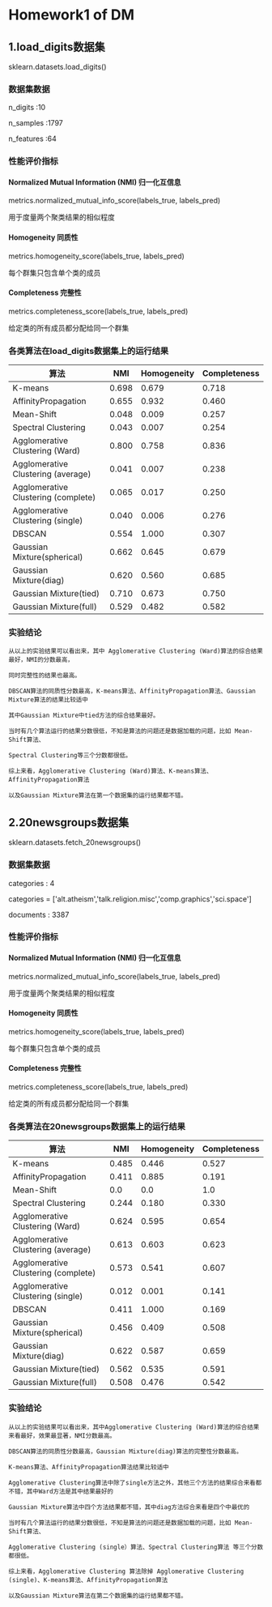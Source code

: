 # Homework1 of DM 
## 1.load_digits数据集
  sklearn.datasets.load_digits()

### 数据集数据
  n_digits :10
  
  n_samples :1797
  
  n_features :64
  

### 性能评价指标
#### Normalized Mutual Information (NMI) 归一化互信息
  metrics.normalized_mutual_info_score(labels_true, labels_pred)
  
  用于度量两个聚类结果的相似程度
#### Homogeneity 同质性
  metrics.homogeneity_score(labels_true, labels_pred)
  
  每个群集只包含单个类的成员
####  Completeness 完整性
  metrics.completeness_score(labels_true, labels_pred)
  
  给定类的所有成员都分配给同一个群集
### 各类算法在load_digits数据集上的运行结果
  
  |  算法   |  NMI  |  Homogeneity |  Completeness |
  |  ----   | ----  |   ----       |    -----      |
  | K-means  | 0.698 |  0.679  | 0.718 |
  | AffinityPropagation  | 0.655 |  0.932  |  0.460 |
  | Mean-Shift  | 0.048 |  0.009  |  0.257  |
  | Spectral Clustering  | 0.043 |  0.007  |  0.254  |
  | Agglomerative Clustering (Ward) | 0.800 |    0.758    |  0.836 |
  | Agglomerative Clustering (average)  | 0.041|  0.007 |  0.238  |
  | Agglomerative Clustering (complete)  | 0.065 |  0.017  |   0.250  |
  | Agglomerative Clustering (single)  | 0.040 |  0.006  |   0.276  |
  | DBSCAN  | 0.554 |  1.000  |   0.307  |
  | Gaussian Mixture(spherical)  | 0.662 |  0.645  |   0.679  |
  | Gaussian Mixture(diag)  | 0.620 |  0.560  |   0.685  |
  | Gaussian Mixture(tied)  | 0.710 |  0.673  |   0.750  |
  | Gaussian Mixture(full)  | 0.529 |  0.482  |   0.582  |
  
  
  ### 实验结论
    从以上的实验结果可以看出来，其中 Agglomerative Clustering (Ward)算法的综合结果最好，NMI的分数最高，
    
    同时完整性的结果也最高。
    
    DBSCAN算法的同质性分数最高，K-means算法、AffinityPropagation算法、Gaussian Mixture算法的结果比较适中
    
    其中Gaussian Mixture中tied方法的综合结果最好。
    
    当时有几个算法运行的结果分数很低，不知是算法的问题还是数据加载的问题，比如 Mean-Shift算法、
    
    Spectral Clustering等三个分数都很低。
    
    综上来看，Agglomerative Clustering (Ward)算法、K-means算法、AffinityPropagation算法
    
    以及Gaussian Mixture算法在第一个数据集的运行结果都不错。
    
## 2.20newsgroups数据集
   sklearn.datasets.fetch_20newsgroups()
   
### 数据集数据
   categories : 4
   
   categories = ['alt.atheism','talk.religion.misc','comp.graphics','sci.space']
   
   documents : 3387
### 性能评价指标
#### Normalized Mutual Information (NMI) 归一化互信息
  metrics.normalized_mutual_info_score(labels_true, labels_pred)
  
  用于度量两个聚类结果的相似程度
#### Homogeneity 同质性
  metrics.homogeneity_score(labels_true, labels_pred)
  
  每个群集只包含单个类的成员
####  Completeness 完整性
  metrics.completeness_score(labels_true, labels_pred)
  
  给定类的所有成员都分配给同一个群集
    
### 各类算法在20newsgroups数据集上的运行结果

  |  算法   |  NMI  |  Homogeneity |  Completeness |
  |  ----   | ----  |   ----       |    -----      |
  | K-means  | 0.485 |  0.446  | 0.527 |
  | AffinityPropagation  | 0.411 |  0.885  |  0.191 |
  | Mean-Shift  | 0.0 |  0.0  |  1.0  |
  | Spectral Clustering  | 0.244 |  0.180  |  0.330  |
  | Agglomerative Clustering (Ward) | 0.624 |    0.595    |  0.654 |
  | Agglomerative Clustering (average)  | 0.613|  0.603 |  0.623  |
  | Agglomerative Clustering (complete)  | 0.573 |  0.541  |   0.607  |
  | Agglomerative Clustering (single)  | 0.012 |  0.001  |   0.141  |
  | DBSCAN  | 0.411 |  1.000  |   0.169  |
  | Gaussian Mixture(spherical)  | 0.456 |  0.409  |   0.508  |
  | Gaussian Mixture(diag)  | 0.622 |  0.587  |   0.659  |
  | Gaussian Mixture(tied)  | 0.562 |  0.535  |   0.591  |
  | Gaussian Mixture(full)  | 0.508 |  0.476  |   0.542  |
  
### 实验结论
    从以上的实验结果可以看出来，其中Agglomerative Clustering (Ward)算法的综合结果来看最好，效果最显著，NMI分数最高。
    
    DBSCAN算法的同质性分数最高，Gaussian Mixture(diag)算法的完整性分数最高。
    
    K-means算法、AffinityPropagation算法结果比较适中
    
    Agglomerative Clustering算法中除了single方法之外，其他三个方法的结果综合来看都不错，其中Ward方法是其中结果最好的
    
    Gaussian Mixture算法中四个方法结果都不错，其中diag方法综合来看是四个中最优的
    
    当时有几个算法运行的结果分数很低，不知是算法的问题还是数据加载的问题，比如 Mean-Shift算法、
    
    Agglomerative Clustering (single）算法、Spectral Clustering算法 等三个分数都很低。
    
    综上来看，Agglomerative Clustering 算法除掉 Agglomerative Clustering (single)、K-means算法、AffinityPropagation算法
    
    以及Gaussian Mixture算法在第二个数据集的运行结果都不错。
  
  
